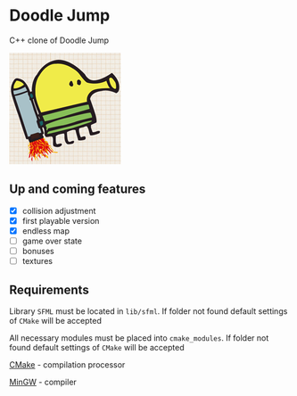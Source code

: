 # Doodle Jump
C++ clone of Doodle Jump

![Doodle Jump](resources/doodle-jump.png)

## Up and coming features

- [x] collision adjustment
- [x] first playable version
- [x] endless map
- [ ] game over state
- [ ] bonuses
- [ ] textures

## Requirements

Library `SFML`  must be located in `lib/sfml`. If folder not found default settings of `CMake` will be accepted

All necessary modules must be placed into `cmake_modules`. If folder not found default settings of `CMake` will be accepted

[CMake](https://cmake.org/) - compilation processor

[MinGW](https://nuwen.net/) - compiler
